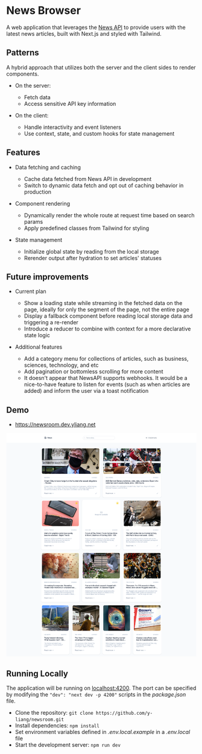 # News Browser
A web application that leverages the [News API](https://newsapi.org/) to provide users with the latest news articles, built with Next.js and styled with Tailwind.

## Patterns
A hybrid approach that utilizes both the server and the client sides to render components.

- On the server:
   - Fetch data
   - Access sensitive API key information

- On the client: 
   - Handle interactivity and event listeners
   - Use context, state, and custom hooks for state management

## Features
- Data fetching and caching
   - Cache data fetched from News API in development  
   - Switch to dynamic data fetch and opt out of caching behavior in production

- Component rendering
   - Dynamically render the whole route at request time based on search params
   - Apply predefined classes from Tailwind for styling

- State management
   - Initialize global state by reading from the local storage
   - Rerender output after hydration to set articles' statuses

## Future improvements
- Current plan
   - Show a loading state while streaming in the fetched data on the page, ideally for only the segment of the page, not the entire page
   - Display a fallback component before reading local storage data and triggering a re-render
   - Introduce a reducer to combine with context for a more declarative state logic

- Additional features
   - Add a category menu for collections of articles, such as business, sciences, technology, and etc
   - Add pagination or bottomless scrolling for more content
   - It doesn't appear that NewsAPI supports webhooks. It would be a nice-to-have feature to listen for events (such as when articles are added) and inform the user via a toast notification

## Demo
- https://newsroom.dev.yliang.net

![demo](/app/public/demo.png)


## Running Locally
The application will be running on [localhost:4200](http://localhost:4200/). The port can be specified by modifying the `"dev": "next dev -p 4200"` scripts in the _package.json_ file.

* Clone the repository: `git clone https://github.com/y-liang/newsroom.git`
* Install dependencies: `npm install`
* Set environment variables defined in _.env.local.example_ in a _.env.local_ file
* Start the development server: `npm run dev`
